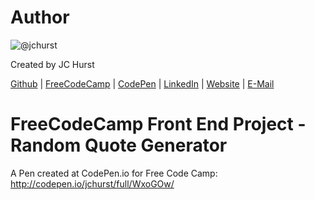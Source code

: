 # Author
![@jchurst](https://avatars0.githubusercontent.com/jchurst?&s=128)

Created by JC Hurst

[Github](https://github.com/jchurst) | [FreeCodeCamp](http://www.freecodecamp.com/jchurst) | [CodePen](http://codepen.io/jchurst/) | [LinkedIn](https://www.linkedin.com/in/jchurst) | [Website](http://hurstcreative.com/) | [E-Mail](mailto:jchurstmail@gmail.com)

# FreeCodeCamp Front End Project - Random Quote Generator

A Pen created at CodePen.io for Free Code Camp: http://codepen.io/jchurst/full/WxoGOw/
